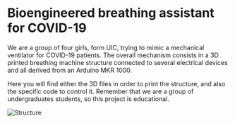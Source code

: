 # Bioengineered breathing assistant for COVID-19

We are a group of four girls, form UIC, trying to mimic a mechanical ventilator for COVID-19 patients.
The overall mechanism consists in a 3D printed breathing machine structure connected to several electrical devices and all derived from an Arduino MKR 1000.

Here you will find either the 3D files in order to print the structure, and also the specific code to control it.
Remember that we are a group of undergraduates students, so this project is educational.

 ![Structure](https://github.com/roboticsuic/UIC-Easy-Breath/blob/main/Extra/Structure.jpg)
